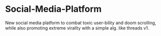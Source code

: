# Social-Media-Platform
New social media platform to combat toxic user-bility and doom scrolling, while also promoting extreme virality with a simple alg. like threads v1.
